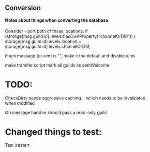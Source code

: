 ## Conversion
#### Notes about things when converting the database

Consider - port both of these locations:
if (storage[msg.guild.id].levels.hasOwnProperty("channelOrDM")) {
    storage[msg.guild.id].levels.location = storage[msg.guild.id].levels.channelOrDM;

if ajm.message (or alm) is "", make it the default and disable ajms


make transfer script mark all guilds as sentWelcome



# TODO:

CheckDirty needs aggressive caching... which needs to be invalidated when modified

On message handler should pass a read-only guild

# Changed things to test:
Test /restart

